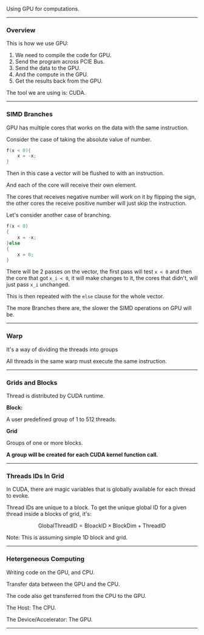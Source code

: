 Using GPU for computations. 


---
### **Overview**

This is how we use GPU: 

1. We need to compile the code for GPU. 
2. Send the program across PCIE Bus. 
3. Send the data to the GPU. 
4. And the compute in the GPU.
5. Get the results back from the GPU. 

The tool we are using is: CUDA. 

---
### **SIMD Branches** 

GPU has multiple cores that works on the data with the same instruction. 

Consider the case of taking the absolute value of number. 

```cpp
f(x < 0){
	x = -x;
}
```

Then in this case a vector will be flushed to with an instruction. 

And each of the core will receive their own element. 

The cores that receives negative number will work on it by flipping the sign, the other cores the receive positive number will just skip the instruction. 

Let's consider another case of branching. 

```cpp
f(x < 0) 
{
	x = -x;
}else  
{
	x = 0;
}

```


There will be 2 passes on the vector, the first pass will test `x < 0` and then the core that got `x_i < 0`, it will make changes to it, the cores that didn't, will just pass `x_i` unchanged. 

This is then repeated with the `else` clause for the whole vector. 

The more Branches there are, the slower the SIMD operations on GPU will be. 

---
### **Warp**

It's a way of dividing the threads into groups 

All threads in the same warp must execute the same instruction. 

---
### **Grids and Blocks**

Thread is distributed by CUDA runtime. 

**Block:**

A user predefined group of 1 to 512 threads. 

**Grid**

Groups of one or more blocks. 

**A group will be created for each CUDA kernel function call.**

---
### **Threads IDs In Grid** 

In CUDA, there are magic variables that is globally available for each thread to evoke. 

Thread IDs are unique to a block. To get the unique global ID for a given thread inside a blocks of grid, it's: 

$$
\text{GlobalThreadID} = \text{BloackID} \times \text{BlockDim} + \text{ThreadID}
$$

Note: This is assuming simple 1D block and grid. 

---
### **Hetergeneous Computing**

Writing code on the GPU, and CPU. 

Transfer data between the GPU and the CPU. 

The code also get transferred from the CPU to the GPU.

The Host: The CPU. 

The Device/Accelerator: The GPU. 


---


